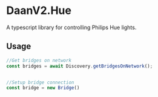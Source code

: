 # DaanV2.Hue

A typescript library for controlling Philips Hue lights.


## Usage

```typescript
//Get bridges on network
const bridges = await Discovery.getBridgesOnNetwork();


//Setup bridge connection
const bridge = new Bridge()
```
